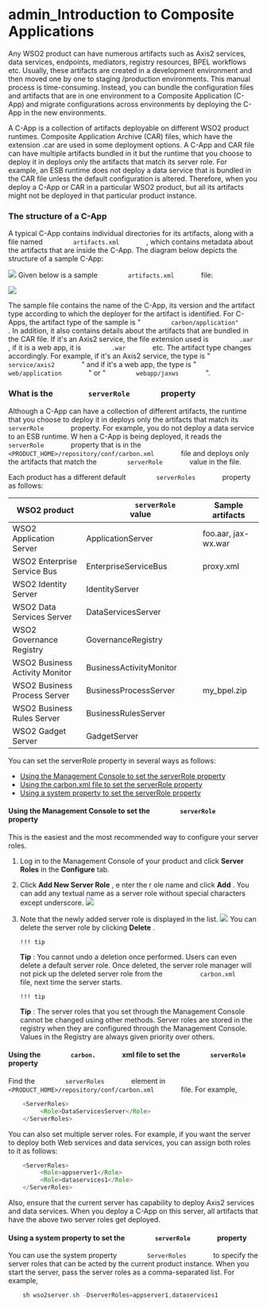 # admin\_Introduction to Composite Applications

Any WSO2 product can have numerous artifacts such as Axis2 services, data services, endpoints, mediators, registry resources, BPEL workflows etc. Usually, these artifacts are created in a development environment and then moved one by one to staging /production environments. This manual process is time-consuming. Instead, you can bundle the configuration files and artifacts that are in one environment to a Composite Application (C-App) and migrate configurations across environments by deploying the C-App in the new environments.

A C-App is a collection of artifacts deployable on different WSO2 product runtimes. Composite Application Archive (CAR) files, which have the extension .car are used in some deployment options. A C-App and CAR file can have multiple artifacts bundled in it but the runtime that you choose to deploy it in deploys only the artifacts that match its server role. For example, an ESB runtime does not deploy a data service that is bundled in the CAR file unless the default configuration is altered. Therefore, when you deploy a C-App or CAR in a particular WSO2 product, but all its artifacts might not be deployed in that particular product instance.

### The structure of a C-App

A typical C-App contains individual directories for its artifacts, along with a file named `         artifacts.xml        ` , which contains metadata about the artifacts that are inside the C-App. The diagram below depicts the structure of a sample C-App:

![](attachments/126562738/126562741.png)
Given below is a sample `         artifacts.xml        ` file:

![](attachments/126562738/126562740.png)

The sample file contains the name of the C-App, its version and the artifact type according to which the deployer for the artifact is identified. For C-Apps, the artifact type of the sample is " `         carbon/application"        ` . In addition, it also contains details about the artifacts that are bundled in the CAR file. If it's an Axis2 service, the file extension used is `         .aar        ` , if it is a web app, it is `         .war        ` etc. The artifact type changes accordingly. For example, if it's an Axis2 service, the type is " `         service/axis2        ` " and if it's a web app, the type is " `         web/application        ` " or " `         webapp/jaxws        ` ".

### What is the `         serverRole        ` property

Although a C-App can have a collection of different artifacts, the runtime that you choose to deploy it in deploys only the artifacts that match its `         serverRole        ` property. For example, you do not deploy a data service to an ESB runtime. W hen a C-App is being deployed, it reads the `         serverRole        ` property that is in the `         <PRODUCT_HOME>/repository/conf/carbon.xml        ` file and deploys only the artifacts that match the `         serverRole        ` value in the file.

Each product has a different default `         serverRoles        ` property as follows:

| WSO2 product                   | `             serverRole            ` value | Sample artifacts    |
|--------------------------------|---------------------------------------------|---------------------|
| WSO2 Application Server        | ApplicationServer                           | foo.aar, jax-wx.war |
| WSO2 Enterprise Service Bus    | EnterpriseServiceBus                        | proxy.xml           |
| WSO2 Identity Server           | IdentityServer                              |                     |
| WSO2 Data Services Server      | DataServicesServer                          |                     |
| WSO2 Governance Registry       | GovernanceRegistry                          |                     |
| WSO2 Business Activity Monitor | BusinessActivityMonitor                     |                     |
| WSO2 Business Process Server   | BusinessProcessServer                       | my\_bpel.zip        |
| WSO2 Business Rules Server     | BusinessRulesServer                         |                     |
| WSO2 Gadget Server             | GadgetServer                                |                     |

You can set the serverRole property in several ways as follows:

-   [Using the Management Console to set the serverRole property](#admin_IntroductiontoCompositeApplications-UsingtheManagementConsoletosettheserverRoleproperty)
-   [Using the carbon.xml file to set the serverRole property](#admin_IntroductiontoCompositeApplications-Usingthecarbon.xmlfiletosettheserverRoleproperty)
-   [Using a system property to set the serverRole property](#admin_IntroductiontoCompositeApplications-UsingasystempropertytosettheserverRoleproperty)

#### Using the Management Console to set the `         serverRole        ` property

This is the easiest and the most recommended way to configure your server roles.

1.  Log in to the Management Console of your product and click **Server Roles** in the **Configure** tab.
2.  Click **Add New Server Role** , e nter the r ole name and click **Add** . You can add any textual name as a server role without special characters except underscore.
    ![](attachments/41255091/41517078.png)
3.  Note that the newly added server role is displayed in the list.
    ![](attachments/41255091/41517077.png) You can delete the server role by clicking **Delete** .

        !!! tip
    **Tip** : You cannot undo a deletion once performed. Users can even delete a default server role. Once deleted, the server role manager will not pick up the deleted server role from the `           carbon.xml          ` file, next time the server starts.

        !!! tip
    **Tip** : The server roles that you set through the Management Console cannot be changed using other methods. Server roles are stored in the registry when they are configured through the Management Console. Values in the Registry are always given priority over others.


#### Using the `         carbon.        ` xml file to set the `         serverRole        ` property

Find the `         serverRoles        ` element in `         <PRODUCT_HOME>/repository/conf/carbon.xml        ` file. For example,

``` java
    <ServerRoles>
         <Role>DataServicesServer</Role>
    </ServerRoles>
```

You can also set multiple server roles. For example, if you want the server to deploy both Web services and data services, you can assign both roles to it as follows:

``` java
    <ServerRoles>
         <Role>appserver1</Role>
         <Role>dataservices1</Role>
    </ServerRoles>
```

Also, ensure that the current server has capability to deploy Axis2 services and data services. When you deploy a C-App on this server, all artifacts that have the above two server roles get deployed.

#### Using a system property to set the `         serverRole        ` property

You can use the system property `         ServerRoles        ` to specify the server roles that can be acted by the current product instance. When you start the server, pass the server roles as a comma-separated list. For example,

``` java
    sh wso2server.sh -DserverRoles=appserver1,dataservices1
```
